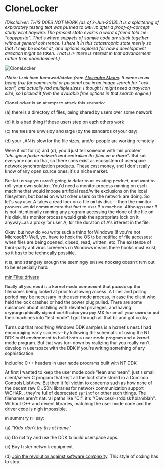 CloneLocker
===========

*(Disclaimer: THIS DOES NOT WORK (as of 9-Jun-2013).  It is a splattering of exploratory testing that was pushed to GitHub after a proof-of-concept study went haywire.  The present state evokes a word a friend told me: "copypasta".  That's where snippets of sample code are stuck together without general coherence.  I share it in this catastrophic state merely so that it may be looked at, and options explored for how a development direction might be taken.  That is IF there is interest in that advancement rather than abandonment.)*

![CloneLocker](http://metaeducation.com/media/shared/respectech/clonelocker.png)

*(Note: Lock icon borrowed/stolen from [Alexandre Moore](http://sa-ki.deviantart.com/).  It came up as being free for commercial or personal use in an image search for "lock icon", and actually had multiple sizes.  I thought I might need a tray icon size, so I picked it from the available free options in that search engine.)*

CloneLocker is an attempt to attack this scenario:

(a) there is a directory of files, being shared by users over some network

(b) it is a bad thing if these users step on each others work

(c) the files are unwieldy and large (by the standards of your day)

(d) your LAN is slow for the file sizes, and/or people are working remotely

Were it not for (c) and (d), you'd just tell someone with this problem *"uh...get a faster network and centralize the files on a share"*.  But not everyone can do that, so there does exist an ecosystem of userspace network synchronization products.  These cost money, and I don't really know of any open source ones; it's a niche market.

But let us say you aren't going to defer to an existing product, and want to roll-your-own solution.  You'd need a monitor process running on each machine that would impose artificial read/write exclusions on the local filesystem, but based on what other users on the network are doing.  So let's say user A takes a read lock on a file on his disk -- then the monitor process would communicate that fact to user B's machine.  Although user B is not intentionally running any program accessing the clone of the file on his disk, his monitor process would grab the appropriate lock on it anyway...as a proxy for user A, for the duration of A's interest in the file.

Okay, but how do you write such a thing for Windows (if you're not Microsoft?)  Well, you have to hook the OS to be notified of file accesses: when files are being opened, closed, read, written, etc.  The existence of third-party antivirus screeners on Windows means these hooks must exist; so it *has* to be technically possible.

It is, and strangely enough the seemingly elusive hooking doesn't turn out to be especially hard:

[miniFilter drivers](http://msdn.microsoft.com/en-us/library/windows/hardware/ff541591)

Really all you need is a kernel mode component that passes up the filenames being looked at prior to allowing access. A timer and polling period may be necessary in the user mode process, in case the client who held the lock crashed or had the power plug pulled.  There are some nuisances about installing with elevated privileges, and having cryptographically signed certificates you pay MS for or tell your users to put their machines into "test mode".  I got through all that bit and got cocky.

Turns out that modifying Windows DDK samples is a hornet's nest.  I had encouraging early success--by following the schematic of using the NT DDK build environment to build both a user mode program and a kernel mode program.  But that was torn down by realizing that you really can't develop in userspace with the DDK if you're writing something of any sophistication:

[Including C++ headers in user mode programs built with NT DDK](http://stackoverflow.com/questions/16975728/including-c-headers-in-user-mode-programs-built-with-nt-ddk)

At first I wanted to keep the user mode code "lean and mean", just a small client/server C program that kept all the lock state stored in a Common Controls ListView.  But then it fell victim to concerns such as how none of the decent raw C JSON libraries for network communication support WCHAR... they're full of deprecated `sprintf` or other such things.  The filenames aren't natural paths like "C:\", it's "\Devices\Harddisk1\blah\blah".  Without C++ and decent libraries, matching the user mode code and the driver code is nigh impossible.

In summary I'll say:

(a) *"Kids, don't try this at home."*

(b) Do not try and use the DDK to build userspace apps.

(c) Buy faster network equipment.

(d) [Join the revolution against software complexity](https://github.com/hostilefork/r3-hf/wiki/StackOverflow-Chat-FAQ).  This style of coding has to stop.
